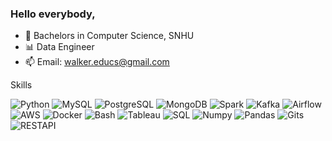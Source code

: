 ### Hello everybody,

- :book: Bachelors in Computer Science, SNHU
- 📊 Data Engineer
- 📫 Email: walker.educs@gmail.com

Skills 

![Python](https://img.shields.io/badge/-Python-purple?style=flat-square&logo=python&logoColor=yellow)
![MySQL](https://img.shields.io/badge/-MySQL-yellow?style=flat-square&logo=mysql&logoColor=white)
![PostgreSQL](https://img.shields.io/badge/-PostgreSQL-white?style=flat-square&logo=postgresql&logoColor=purple)
![MongoDB](https://img.shields.io/badge/-MongoDB-purple?style=flat-square&logo=mongodb&logoColor=yellow)
![Spark](https://img.shields.io/badge/-Apache%20Spark-yellow?style=flat-square&logo=Apache%20Spark)
![Kafka](https://img.shields.io/badge/-Kafka-purple?style=flat-square&logo=apache-kafka&logoColor=white)
![Airflow](https://img.shields.io/badge/-Airflow-white?style=flat-square&logo=apache-airflow&logoColor=purple)
![AWS](https://img.shields.io/badge/-AWS-purple?style=flat-square&logo=amazon-aws&logoColor=yellow)
![Docker](https://img.shields.io/badge/-Docker-yellow?style=flat-square&logo=docker&logoColor=white)
![Bash](https://img.shields.io/badge/-Bash-purple?style=flat-square&logo=gnu-bash&logoColor=yellow)
![Tableau](https://img.shields.io/badge/-Tableau-yellow?style=flat-square&logo=tableau&logoColor=white)
![SQL](https://img.shields.io/badge/-SQL-yellow?style=flat-square&logo=sql&logoColor=white)
![Numpy](https://img.shields.io/badge/-Numpy-yellow?style=flat-square&logo=numpy&logoColor=white)
![Pandas](https://img.shields.io/badge/-Pandas-yellow?style=flat-square&logo=pandas&logoColor=white)
![Git](https://img.shields.io/badge/-Git-yellow?style=flat-square&logo=git&logoColor=white)s
![RESTAPI](https://img.shields.io/badge/-RESTAPI-yellow?style=flat-square&logo=RESTAPI&logoColor=white)










<!--
**WCM-CS/WCM-CS** is a ✨ _special_ ✨ repository because its `README.md` (this file) appears on your GitHub profile.

Here are some ideas to get you started:

- 🔭 I’m currently working on ...
- 🌱 I’m currently learning ...
- 👯 I’m looking to collaborate on ...
- 🤔 I’m looking for help with ...
- 💬 Ask me about ...
- 📫 How to reach me: ...
- 😄 Pronouns: ...
- ⚡ Fun fact: ...
-->
